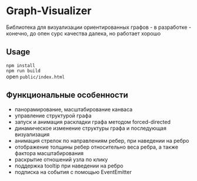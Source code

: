 # Graph-Visualizer
Библиотека для визуализации ориентированных графов - в разработке - конечно, до опен сурс качества далека, но работает хорошо
## Usage

`npm install` <br>
`npm run build` <br>
open `public/index.html` <br>

## Функциональные особенности
- панорамирование, масштабирование канваса
- управление структурой графа
- запуск и анимация раскладки графа методом forced-directed
- динамическое изменение структуры графа и последующая визуализация
- анимация стрелок по направлениям ребер, при наведении на ребро
- отображение толщины ребер относительно веса ребра, а также фактора масштабирования
- раскрытие отношений узла по клику
- поддержка tooltip при наведении на ребро
- подписка на события с помощью EventEmitter







